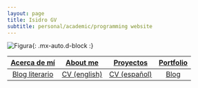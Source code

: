 ```yaml
---
layout: page
title: Isidro GV
subtitle: personal/academic/programming website
---
```

	
![Figura](https://igomezv.github.io/assets/img/collage1.png){: .mx-auto.d-block :}
		
|[Acerca de mí](acercade.md)|[About me](aboutme.md)|[Proyectos](portafolio.md)|[Portfolio](portfolio.md)|
|:----:|:----:|:----:|:----:|
|[Blog literario](www.neorelativista.blogspot.com)|[CV (english)](https://www.dropbox.com/s/04ohkaum3mt2di9/CV_eng.pdf?dl=0)|[CV (español)](https://www.dropbox.com/s/r547bg8s309xulh/CV_esp.pdf?dl=0)|[Blog](posts.md)|                               				
						
 							
 								
									
                                				
						
 							
 								
									
                                				
						
 							
 								
									
                                				
						
 							
 								
									
                                				
						
 							
 								
									
                                				                      
 

 

 

 
 
 


  
 

 
 
 


 

 
									
						
 							
 								
									
                                				
